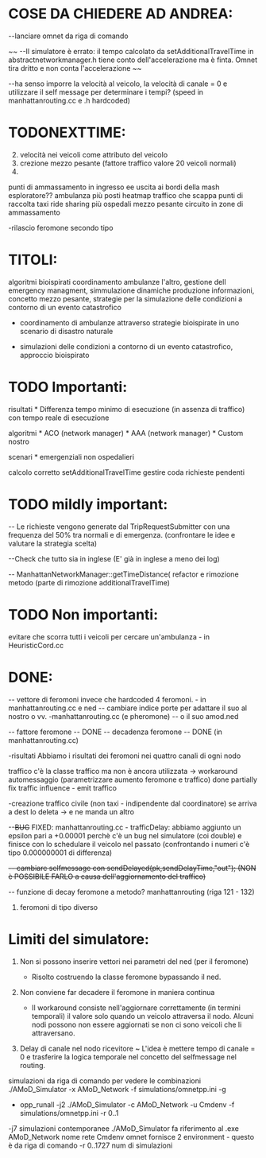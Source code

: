 # COSE DA CHIEDERE AD ANDREA:
--lanciare omnet da riga di comando

~~ --Il simulatore è errato: il tempo calcolato da setAdditionalTravelTime in abstractnetworkmanager.h tiene conto dell'accelerazione ma è finta. Omnet tira dritto e non conta l'accelerazione ~~

--ha senso imporre la velocità al veicolo, la velocità di canale = 0 e utilizzare il self message per determinare i tempi?
	(speed in manhattanrouting.cc e .h hardcoded)



# TODONEXTTIME:

2. velocità nei veicoli come attributo del veicolo
3. crezione mezzo pesante (fattore traffico  valore 20 veicoli normali)
4. 
punti di ammassamento in ingresso ee uscita ai bordi della mash
esploratore??
ambulanza più posti
heatmap
traffico che scappa
punti di raccolta taxi ride sharing
più ospedali
mezzo pesante circuito in zone di ammassamento

-rilascio feromone secondo tipo


# TITOLI:
algoritmi bioispirati coordinamento ambulanze
l'altro, gestione dell emergency managment, simmulazione dinamiche produzione informazioni, concetto mezzo pesante,
strategie per la simulazione delle condizioni a contorno di un evento catastrofico

* coordinamento di ambulanze attraverso strategie bioispirate in uno scenario di disastro naturale


* simulazioni delle condizioni a contorno di un evento catastrofico, approccio bioispirato


# TODO Importanti:

risultati
	* Differenza tempo minimo di esecuzione (in assenza di traffico) con tempo reale di esecuzione
	 
algoritmi
	* ACO (network manager)
	* AAA (network manager)
	* Custom nostro

scenari
	* emergenziali non ospedalieri



calcolo corretto setAdditionalTravelTime
gestire coda richieste pendenti

# TODO mildly important:


-- Le richieste vengono generate dal TripRequestSubmitter con una frequenza del 50% tra normali e di emergenza. (confrontare le idee e valutare la strategia scelta)


--Check che tutto sia in inglese (E' già in inglese a meno dei log)

-- ManhattanNetworkManager::getTimeDistance(
refactor e rimozione metodo (parte di rimozione additionalTravelTime)


# TODO Non importanti:
evitare che scorra tutti i veicoli per cercare un'ambulanza  - in HeuristicCord.cc



# DONE:

-- vettore di feromoni invece che hardcoded 4 feromoni. - in manhattanrouting.cc e ned
-- cambiare indice porte per adattare il suo al nostro o vv.  -manhattanrouting.cc (e pheromone) -- o il suo amod.ned

-- fattore feromone -- DONE
-- decadenza feromone -- DONE (in manhattanrouting.cc)

-risultati
	Abbiamo i risultati dei feromoni nei quattro canali di ogni nodo
	
traffico
	c'è la classe traffico ma non è ancora utilizzata
	-> workaround automessaggio
	(parametrizzare aumento feromone e traffico) done partially
		fix traffic influence
	- emit traffico

-creazione traffico civile (non taxi - indipendente dal coordinatore)
	se arriva a dest lo deleta -> e ne manda un altro

--~~BUG~~ FIXED: manhattanrouting.cc - trafficDelay: abbiamo aggiunto un epsilon pari a +0.00001 perchè c'è un bug nel simulatore (coi double) e finisce con lo schedulare il veicolo nel passato (confrontando i numeri c'è tipo 0.000000001 di differenza)

~~-- cambiare selfmessage con sendDelayed(pk,sendDelayTime,"out");  (NON è POSSIBILE FARLO a causa dell'aggiornamento del traffico)~~

-- funzione di decay feromone a metodo? manhattanrouting (riga 121 - 132)

1. feromoni di tipo diverso



# Limiti del simulatore:

1. Non si possono inserire vettori nei parametri del ned (per il feromone)
	* Risolto costruendo la classe feromone bypassando il ned.

2. Non conviene far decadere il feromone in maniera continua
	* Il workaround consiste nell'aggiornare correttamente (in termini temporali) il valore solo quando un veicolo attraversa il nodo. Alcuni nodi possono non essere aggiornati se non ci sono veicoli che li attraversano.

3. Delay di canale nel nodo ricevitore
	~ L'idea è mettere tempo di canale = 0 e trasferire la logica temporale nel concetto del selfmessage nel routing.




simulazioni da riga di comando
per vedere le combinazioni
./AMoD_Simulator -x AMoD_Network -f simulations/omnetpp.ini -g


* opp_runall -j2 ./AMoD_Simulator -c AMoD_Network -u Cmdenv -f simulations/omnetpp.ini -r 0..1

-j7 simulazioni contemporanee
./AMoD_Simulator  fa riferimento al .exe
AMoD_Network nome rete
Cmdenv omnet fornisce 2 environment - questo è da riga di comando
-r 0..1727 num di simulazioni

